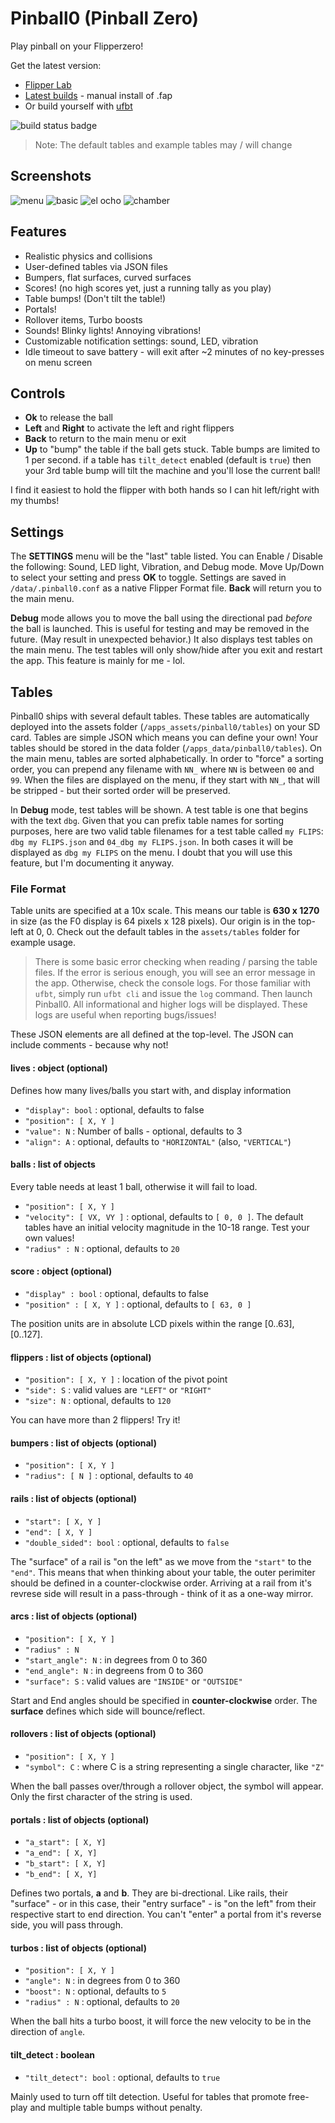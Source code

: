 # Pinball0 (Pinball Zero)
Play pinball on your Flipperzero!

Get the latest version:
* [Flipper Lab](https://lab.flipper.net/apps/pinball0)
* [Latest builds](https://github.com/rdefeo/pinball0/releases) - manual install of .fap
* Or build yourself with [ufbt](https://github.com/flipperdevices/flipperzero-ufbt)

![build status badge](https://github.com/rdefeo/pinball0/actions/workflows/build.yml/badge.svg)

> Note: The default tables and example tables may / will change

## Screenshots

![menu](screenshots/screenshot_menu.png)
![basic](screenshots/screenshot_basic.png)
![el ocho](screenshots/screenshot_el_ocho.png)
![chamber](screenshots/screenshot_chamber.png)

## Features
* Realistic physics and collisions
* User-defined tables via JSON files
* Bumpers, flat surfaces, curved surfaces
* Scores! (no high scores yet, just a running tally as you play)
* Table bumps! (Don't tilt the table!)
* Portals!
* Rollover items, Turbo boosts
* Sounds! Blinky lights! Annoying vibrations!
* Customizable notification settings: sound, LED, vibration
* Idle timeout to save battery - will exit after ~2 minutes of no key-presses on menu screen

## Controls
* **Ok** to release the ball
* **Left** and **Right** to activate the left and right flippers
* **Back** to return to the main menu or exit
* **Up** to "bump" the table if the ball gets stuck. Table bumps are limited to 1 per second. if a table has `tilt_detect` enabled (default is `true`) then your 3rd table bump will tilt the machine and you'll lose the current ball!

I find it easiest to hold the flipper with both hands so I can hit left/right with my thumbs!

## Settings
The **SETTINGS** menu will be the "last" table listed. You can Enable / Disable the following: Sound, LED light, Vibration, and Debug mode. Move Up/Down to select your setting and press **OK** to toggle. Settings are saved in `/data/.pinball0.conf` as a native Flipper Format file. **Back** will return you to the main menu.

**Debug** mode allows you to move the ball using the directional pad _before_ the ball is launched. This is useful for testing and may be removed in the future. (May result in unexpected behavior.) It also displays test tables on the main menu. The test tables will only show/hide after you exit and restart the app. This feature is mainly for me - lol.

## Tables
Pinball0 ships with several default tables. These tables are automatically deployed into the assets folder (`/apps_assets/pinball0/tables`) on your SD card. Tables are simple JSON which means you can define your own! Your tables should be stored in the data folder (`/apps_data/pinball0/tables`). On the main menu, tables are sorted alphabetically. In order to "force" a sorting order, you can prepend any filename with `NN_` where `NN` is between `00` and `99`. When the files are displayed on the menu, if they start with `NN_`, that will be stripped - but their sorted order will be preserved.

In **Debug** mode, test tables will be shown. A test table is one that begins with the text `dbg`. Given that you can prefix table names for sorting purposes, here are two valid table filenames for a test table called `my FLIPS`: `dbg my FLIPS.json` and `04_dbg my FLIPS.json`. In both cases it will be displayed as `dbg my FLIPS` on the menu. I doubt that you will use this feature, but I'm documenting it anyway.


### File Format
Table units are specified at a 10x scale. This means our table is **630 x 1270** in size (as the F0 display is 64 pixels x 128 pixels). Our origin is in the top-left at 0, 0. Check out the default tables in the `assets/tables` folder for example usage.

> There is some basic error checking when reading / parsing the table files. If the error is serious enough, you will see an error message in the app. Otherwise, check the console logs. For those familiar with `ufbt`, simply run `ufbt cli` and issue the `log` command. Then launch Pinball0. All informational and higher logs will be displayed. These logs are useful when reporting bugs/issues!

These JSON elements are all defined at the top-level. The JSON can include comments - because why not!

#### lives : object (optional)
Defines how many lives/balls you start with, and display information

* `"display": bool` : optional, defaults to false
* `"position": [ X, Y ]`
* `"value": N` : Number of balls - optional, defaults to 3
* `"align": A` : optional, defaults to `"HORIZONTAL"` (also, `"VERTICAL"`)

#### balls : list of objects
Every table needs at least 1 ball, otherwise it will fail to load.

* `"position": [ X, Y ]`
* `"velocity": [ VX, VY ]` : optional, defaults to `[ 0, 0 ]`. The default tables have an initial velocity magnitude in the 10-18 range. Test your own values!
* `"radius" : N` : optional, defaults to `20`

#### score : object (optional)
* `"display" : bool` : optional, defaults to false
* `"position" : [ X, Y ]` : optional, defaults to `[ 63, 0 ]`

The position units are in absolute LCD pixels within the range [0..63], [0..127].

#### flippers : list of objects (optional)
* `"position": [ X, Y ]` : location of the pivot point
* `"side": S` : valid values are `"LEFT"` or `"RIGHT"`
* `"size": N` : optional, defaults to `120`

You can have more than 2 flippers! Try it!

#### bumpers : list of objects (optional)
* `"position": [ X, Y ]`
* `"radius": [ N ]` : optional, defaults to `40`

#### rails : list of objects (optional)
* `"start": [ X, Y ]`
* `"end": [ X, Y ]`
* `"double_sided": bool` : optional, defaults to `false`

The "surface" of a rail is "on the left" as we move from the `"start"` to the `"end"`. This means that when thinking about your table, the outer perimiter should be defined in a counter-clockwise order. Arriving at a rail from it's revrese side will result in a pass-through - think of it as a one-way mirror.

#### arcs : list of objects (optional)
* `"position": [ X, Y ]`
* `"radius" : N`
* `"start_angle": N` : in degrees from 0 to 360
* `"end_angle": N` : in degreens from 0 to 360
* `"surface": S` : valid values are `"INSIDE"` or `"OUTSIDE"`

Start and End angles should be specified in **counter-clockwise** order. The **surface** defines which side will bounce/reflect.

#### rollovers : list of objects (optional)
* `"position": [ X, Y ]`
* `"symbol": C` : where C is a string representing a single character, like `"Z"`

When the ball passes over/through a rollover object, the symbol will appear. Only the first character of the string is used.

#### portals : list of objects (optional)
* `"a_start": [ X, Y]`
* `"a_end": [ X, Y]`
* `"b_start": [ X, Y]`
* `"b_end": [ X, Y]`

Defines two portals, **a** and **b**. They are bi-drectional. Like rails, their "surface" - or in this case, their "entry surface" - is "on the left" from their respective start to end direction. You can't "enter" a portal from it's reverse side, you will pass through.

#### turbos : list of objects (optional)
* `"position": [ X, Y ]`
* `"angle": N` : in degrees from 0 to 360
* `"boost": N` : optional, defaults to `5`
* `"radius" : N` : optional, defaults to `20`

When the ball hits a turbo boost, it will force the new velocity to be in the direction of `angle`.

#### tilt_detect : boolean
* `"tilt_detect": bool` : optional, defaults to `true`

Mainly used to turn off tilt detection. Useful for tables that promote free-play and multiple table bumps without penalty.